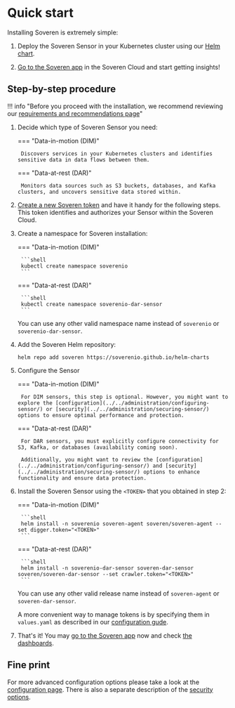 # Quick start

Installing Soveren is extremely simple:

1. Deploy the Soveren Sensor in your Kubernetes cluster using our [Helm chart](https://github.com/soverenio/helm-charts/).

2. [Go to the Soveren app](https://app.soveren.io/) in the Soveren Cloud and start getting insights!

## Step-by-step procedure

!!! info "Before you proceed with the installation, we recommend reviewing our [requirements and recommendations page](../../architecture/infrastructure-fit/)"

1. Decide which type of Soveren Sensor you need:

    === "Data-in-motion (DIM)"

        Discovers services in your Kubernetes clusters and identifies sensitive data in data flows between them.

    === "Data-at-rest (DAR)"

        Monitors data sources such as S3 buckets, databases, and Kafka clusters, and uncovers sensitive data stored within.


2. [Create a new Soveren token](../../administration/managing-sensors#creating-sensors) and have it handy for the following steps. This token identifies and authorizes your Sensor within the Soveren Cloud.


3. Create a namespace for Soveren installation:

    === "Data-in-motion (DIM)"

        ```shell
        kubectl create namespace soverenio
        ```

    === "Data-at-rest (DAR)"

        ```shell
        kubectl create namespace soverenio-dar-sensor
        ```

    You can use any other valid namespace name instead of `soverenio` or `soverenio-dar-sensor`.


4. Add the Soveren Helm repository:

    ```shell
    helm repo add soveren https://soverenio.github.io/helm-charts
    ```


5. Configure the Sensor

    === "Data-in-motion (DIM)"

        For DIM sensors, this step is optional. However, you might want to explore the [configuration](../../administration/configuring-sensor/) or [security](../../administration/securing-sensor/) options to ensure optimal performance and protection.  

    === "Data-at-rest (DAR)"

        For DAR sensors, you must explicitly configure connectivity for S3, Kafka, or databases (availability coming soon).

        Additionally, you might want to review the [configuration](../../administration/configuring-sensor/) and [security](../../administration/securing-sensor/) options to enhance functionality and ensure data protection.


6. Install the Soveren Sensor using the `<TOKEN>` that you obtained in step 2:

    === "Data-in-motion (DIM)"

        ```shell
        helm install -n soverenio soveren-agent soveren/soveren-agent --set digger.token="<TOKEN>"
        ```

    === "Data-at-rest (DAR)"

        ```shell
        helm install -n soverenio-dar-sensor soveren-dar-sensor soveren/soveren-dar-sensor --set crawler.token="<TOKEN>"
        ```

    You can use any other valid release name instead of `soveren-agent` or `soveren-dar-sensor`.

    A more convenient way to manage tokens is by specifying them in `values.yaml` as described in our [configuration gude](../../administration/configuring-sensor/#sensor-token).


7. That's it! You may [go to the Soveren app](https://app.soveren.io/) now and check [the dashboards](../../user-guide/overview/).


## Fine print

For more advanced configuration options please take a look at the [configuration page](../../administration/configuring-sensor/). There is also a separate description of the [security options](../../administration/securing-sensor/).